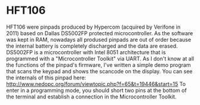 # HFT106
HFT106 were pinpads produced by Hypercom (acquired by Verifone in 2011) based on Dallas DS5002FP protected microcontroller. As the software was kept in RAM, nowadays all prodused pinpads are out of order because the internal battery is completely discharged and the data are erased.
DS5002FP is a microcontroller with Intel 8051 architecture that is programmed with a "Microcontroller Toolkit" via UART.
As I don't know at all the functions of the pinpad's firmware, I've written a simple demo program that scans the keypad and shows the scancode on the display.
You can see the internals of this pinpad here:
http://www.nedopc.org/forum/viewtopic.php?f=65&t=19446&start=15
To enter in a programming mode, you should short two pins at the bottom of the terminal and establish a connection in the Microcontroller Toolkit.
